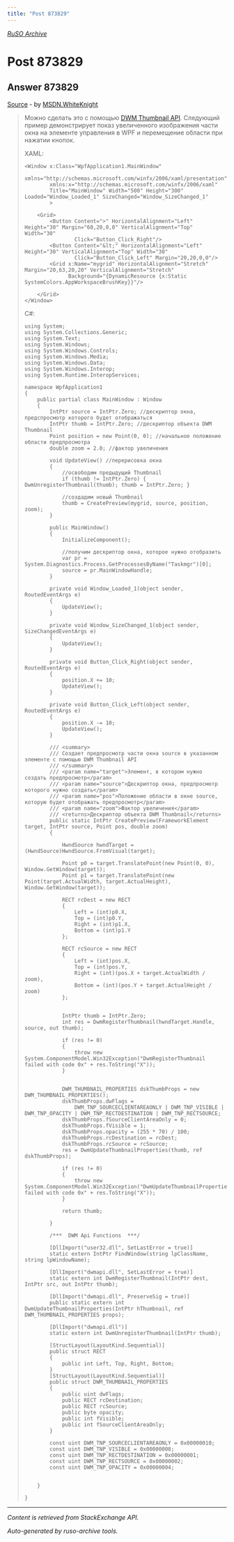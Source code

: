 ```yaml
---
title: "Post 873829"
---
```

<p><i><a href="https://github.com/MSDN-WhiteKnight/ruso-archive/">RuSO Archive</a></i></p>
<h1>Post 873829</h1>
<h2>Answer 873829</h2>
<p><a href="https://ru.stackoverflow.com/a/873829/">Source</a> - by <a href="https://ru.stackoverflow.com/users/240512/msdn-whiteknight">MSDN.WhiteKnight</a></p>
<blockquote>
<p>Можно сделать это с помощью <a href="https://docs.microsoft.com/en-us/windows/desktop/dwm/thumbnail-ovw" rel="nofollow noreferrer">DWM Thumbnail API</a>. Следующий пример демонстрирует показ увеличенного изображения части окна на элементе управления в WPF и перемещение области при нажатии кнопок.  </p>

<p>XAML:</p>



<pre><code>&lt;Window x:Class="WpfApplication1.MainWindow"
        xmlns="http://schemas.microsoft.com/winfx/2006/xaml/presentation"
        xmlns:x="http://schemas.microsoft.com/winfx/2006/xaml"
        Title="MainWindow" Width="500" Height="300" Loaded="Window_Loaded_1" SizeChanged="Window_SizeChanged_1"
        &gt;    

    &lt;Grid&gt;
        &lt;Button Content="&gt;" HorizontalAlignment="Left" Height="30" Margin="60,20,0,0" VerticalAlignment="Top" Width="30" 
                Click="Button_Click_Right"/&gt;
        &lt;Button Content="&amp;lt;" HorizontalAlignment="Left" Height="30" VerticalAlignment="Top" Width="30" 
                Click="Button_Click_Left" Margin="20,20,0,0"/&gt;
        &lt;Grid x:Name="mygrid" HorizontalAlignment="Stretch"  Margin="20,63,20,20" VerticalAlignment="Stretch" 
              Background="{DynamicResource {x:Static SystemColors.AppWorkspaceBrushKey}}"/&gt;

    &lt;/Grid&gt;
&lt;/Window&gt;
</code></pre>

<p>C#:</p>

<pre><code>using System;
using System.Collections.Generic;
using System.Text;
using System.Windows;
using System.Windows.Controls;
using System.Windows.Media;
using System.Windows.Data;
using System.Windows.Interop;
using System.Runtime.InteropServices;

namespace WpfApplication1
{
    public partial class MainWindow : Window
    {
        IntPtr source = IntPtr.Zero; //дескриптор окна, предспросмотр которого будет отображаться
        IntPtr thumb = IntPtr.Zero; //дескриптор объекта DWM Thumbnail
        Point position = new Point(0, 0); //начальное положение области предпросмотра
        double zoom = 2.0; //фактор увеличения

        void UpdateView() //перерисовка окна
        {
            //освободим предыдущий Thumbnail
            if (thumb != IntPtr.Zero) { DwmUnregisterThumbnail(thumb); thumb = IntPtr.Zero; }

            //создадим новый Thumbnail
            thumb = CreatePreview(mygrid, source, position, zoom);
        }

        public MainWindow()
        {
            InitializeComponent();

            //получим дескриптор окна, которое нужно отобразить
            var pr = System.Diagnostics.Process.GetProcessesByName("Taskmgr")[0];
            source = pr.MainWindowHandle;            
        }

        private void Window_Loaded_1(object sender, RoutedEventArgs e)
        {
            UpdateView();
        }

        private void Window_SizeChanged_1(object sender, SizeChangedEventArgs e)
        {
            UpdateView();
        }       

        private void Button_Click_Right(object sender, RoutedEventArgs e)
        {
            position.X += 10;
            UpdateView();  
        }

        private void Button_Click_Left(object sender, RoutedEventArgs e)
        {
            position.X -= 10;
            UpdateView();
        }

        /// &lt;summary&gt;
        /// Создает предпросмотр части окна source в указанном элементе с помощью DWM Thumbnail API
        /// &lt;/summary&gt;
        /// &lt;param name="target"&gt;Элемент, в котором нужно создать предпросмотр&lt;/param&gt;
        /// &lt;param name="source"&gt;Дескриптор окна, предпросмотр которого нужно создать&lt;/param&gt;
        /// &lt;param name="pos"&gt;Положение области в окне source, которую будет отображать предпросмотр&lt;/param&gt;
        /// &lt;param name="zoom"&gt;Фактор увеличения&lt;/param&gt;
        /// &lt;returns&gt;Дескриптор объекта DWM Thumbnail&lt;/returns&gt;
        public static IntPtr CreatePreview(FrameworkElement target, IntPtr source, Point pos, double zoom)
        {

            HwndSource hwndTarget = (HwndSource)HwndSource.FromVisual(target);

            Point p0 = target.TranslatePoint(new Point(0, 0), Window.GetWindow(target));
            Point p1 = target.TranslatePoint(new Point(target.ActualWidth, target.ActualHeight), Window.GetWindow(target));

            RECT rcDest = new RECT
            {
                Left = (int)p0.X,
                Top = (int)p0.Y,
                Right = (int)p1.X,
                Bottom = (int)p1.Y
            };

            RECT rcSource = new RECT
            {
                Left = (int)pos.X,
                Top = (int)pos.Y,
                Right = (int)(pos.X + target.ActualWidth / zoom),
                Bottom = (int)(pos.Y + target.ActualHeight / zoom)
            };


            IntPtr thumb = IntPtr.Zero;
            int res = DwmRegisterThumbnail(hwndTarget.Handle, source, out thumb);

            if (res != 0)
            {
                throw new System.ComponentModel.Win32Exception("DwmRegisterThumbnail failed with code 0x" + res.ToString("X"));
            }


            DWM_THUMBNAIL_PROPERTIES dskThumbProps = new DWM_THUMBNAIL_PROPERTIES();
            dskThumbProps.dwFlags =
                DWM_TNP_SOURCECLIENTAREAONLY | DWM_TNP_VISIBLE | DWM_TNP_OPACITY | DWM_TNP_RECTDESTINATION | DWM_TNP_RECTSOURCE;
            dskThumbProps.fSourceClientAreaOnly = 0;
            dskThumbProps.fVisible = 1;
            dskThumbProps.opacity = (255 * 70) / 100;
            dskThumbProps.rcDestination = rcDest;
            dskThumbProps.rcSource = rcSource;
            res = DwmUpdateThumbnailProperties(thumb, ref dskThumbProps);

            if (res != 0)
            {
                throw new System.ComponentModel.Win32Exception("DwmUpdateThumbnailProperties failed with code 0x" + res.ToString("X"));
            }

            return thumb;

        }

        /***  DWM Api Functions  ***/

        [DllImport("user32.dll", SetLastError = true)]
        static extern IntPtr FindWindow(string lpClassName, string lpWindowName);

        [DllImport("dwmapi.dll", SetLastError = true)]
        static extern int DwmRegisterThumbnail(IntPtr dest, IntPtr src, out IntPtr thumb);

        [DllImport("dwmapi.dll", PreserveSig = true)]
        public static extern int DwmUpdateThumbnailProperties(IntPtr hThumbnail, ref DWM_THUMBNAIL_PROPERTIES props);

        [DllImport("dwmapi.dll")]
        static extern int DwmUnregisterThumbnail(IntPtr thumb);

        [StructLayout(LayoutKind.Sequential)]
        public struct RECT
        {
            public int Left, Top, Right, Bottom;
        }
        [StructLayout(LayoutKind.Sequential)]
        public struct DWM_THUMBNAIL_PROPERTIES
        {
            public uint dwFlags;
            public RECT rcDestination;
            public RECT rcSource;
            public byte opacity;
            public int fVisible;
            public int fSourceClientAreaOnly;
        }

        const uint DWM_TNP_SOURCECLIENTAREAONLY = 0x00000010;
        const uint DWM_TNP_VISIBLE = 0x00000008;
        const uint DWM_TNP_RECTDESTINATION = 0x00000001;
        const uint DWM_TNP_RECTSOURCE = 0x00000002;
        const uint DWM_TNP_OPACITY = 0x00000004;      


    }  

}
</code></pre>

</blockquote>
<hr/>
<p><i>Content is retrieved from StackExchange API. </i></p>
<p><i>Auto-generated by ruso-archive tools. </i></p>
